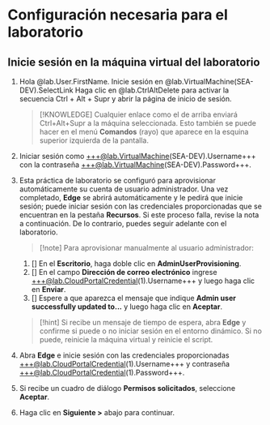 # Configuración necesaria para el laboratorio

## Inicie sesión en la máquina virtual del laboratorio


1. Hola @lab.User.FirstName. Inicie sesión en @lab.VirtualMachine(SEA-DEV).SelectLink Haga clic en @lab.CtrlAltDelete para activar la secuencia Ctrl + Alt + Supr y abrir la página de inicio de sesión.

    >[!KNOWLEDGE] Cualquier enlace como el de arriba enviará Ctrl+Alt+Supr a la máquina seleccionada. Esto también se puede hacer en el menú **Comandos** (rayo) que aparece en la esquina superior izquierda de la pantalla.

1. Iniciar sesión como +++@lab.VirtualMachine(SEA-DEV).Username+++  con la contraseña +++@lab.VirtualMachine(SEA-DEV).Password+++.

1. Esta práctica de laboratorio se configuró para aprovisionar automáticamente su cuenta de usuario administrador. Una vez completado, **Edge** se abrirá automáticamente y le pedirá que inicie sesión; puede iniciar sesión con las credenciales proporcionadas que se encuentran en la pestaña **Recursos**. Si este proceso falla, revise la nota a continuación. De lo contrario, puedes seguir adelante con el laboratorio.

    >[!note] Para aprovisionar manualmente al usuario administrador:
    1. [] En el **Escritorio**, haga doble clic en **AdminUserProvisioning**.
    1. [] En el campo **Dirección de correo electrónico** ingrese +++@lab.CloudPortalCredential(1).Username+++ y luego haga clic en **Enviar**.
    1. [] Espere a que aparezca el mensaje que indique **Admin user successfully updated to...** y luego haga clic en **Aceptar**.

    >[!hint] Si recibe un mensaje de tiempo de espera, abra **Edge** y confirme si puede o no iniciar sesión en el entorno dinámico. Si no puede, reinicie la máquina virtual y reinicie el script.
    
1.  Abra **Edge** e inicie sesión con las credenciales proporcionadas +++@lab.CloudPortalCredential(1).Username+++ y contraseña +++@lab.CloudPortalCredential(1).Password+++.

1.  Si recibe un cuadro de diálogo **Permisos solicitados**, seleccione **Aceptar**.

1.  Haga clic en **Siguiente >** abajo para continuar.
